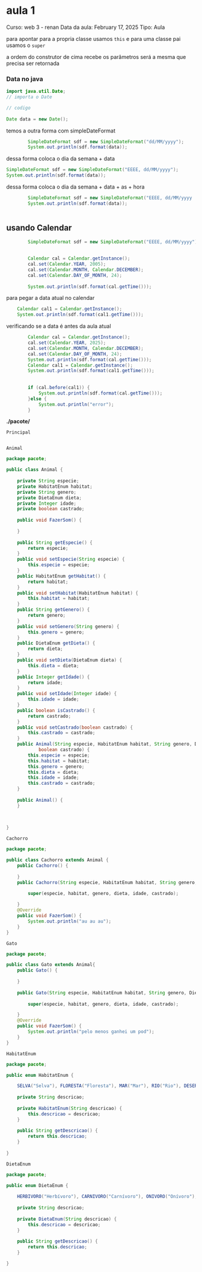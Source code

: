 # aula 1

Curso: web 3 - renan
Data da aula: February 17, 2025
Tipo: Aula

para apontar para a propria classe usamos `this` e para uma classe pai usamos o `super`

a ordem do construtor de cima recebe os parâmetros será a mesma que precisa ser retornada

### Data no java

```java
import java.util.Date;
// importa o Date

// codigo
	
Date data = new Date();
```

temos a outra forma com simpleDateFormat

```java
		SimpleDateFormat sdf = new SimpleDateFormat("dd/MM/yyyy");
		System.out.println(sdf.format(data));
```

dessa forma coloca o dia da semana + data 

```java
SimpleDateFormat sdf = new SimpleDateFormat("EEEE, dd/MM/yyyy");
System.out.println(sdf.format(data));
```

dessa forma coloca o dia da semana + data + as + hora

```java
		SimpleDateFormat sdf = new SimpleDateFormat("EEEE, dd/MM/yyyy 'às' HH:mm:ss");
		System.out.println(sdf.format(data));
 
```

## usando Calendar

```java
		SimpleDateFormat sdf = new SimpleDateFormat("EEEE, dd/MM/yyyy");
		
		
		Calendar cal = Calendar.getInstance();
		cal.set(Calendar.YEAR, 2005);
		cal.set(Calendar.MONTH, Calendar.DECEMBER);
		cal.set(Calendar.DAY_OF_MONTH, 24);
		
		System.out.println(sdf.format(cal.getTime()));
```

para pegar a data atual no calendar

```java
	Calendar cal1 = Calendar.getInstance();
	System.out.println(sdf.format(cal1.getTime()));
```

verificando se a data é antes da aula atual

```java
		Calendar cal = Calendar.getInstance();
		cal.set(Calendar.YEAR, 2025);
		cal.set(Calendar.MONTH, Calendar.DECEMBER);
		cal.set(Calendar.DAY_OF_MONTH, 24);
		System.out.println(sdf.format(cal.getTime()));
		Calendar cal1 = Calendar.getInstance();
		System.out.println(sdf.format(cal1.getTime()));
		
		
		if (cal.before(cal1)) {
			System.out.println(sdf.format(cal.getTime()));
		}else {
			System.out.println("error");
		}
```

**./pacote/**

`Principal`

```java

```

`Animal` 

```java
package pacote;

public class Animal {
	
	private String especie;
	private HabitatEnum habitat;
	private String genero;
	private DietaEnum dieta;
	private Integer idade;
	private boolean castrado;
	
	public void FazerSom() {
		
	}
	
	public String getEspecie() {
		return especie;
	}
	public void setEspecie(String especie) {
		this.especie = especie;
	}
	public HabitatEnum getHabitat() {
		return habitat;
	}
	public void setHabitat(HabitatEnum habitat) {
		this.habitat = habitat;
	}
	public String getGenero() {
		return genero;
	}
	public void setGenero(String genero) {
		this.genero = genero;
	}
	public DietaEnum getDieta() {
		return dieta;
	}
	public void setDieta(DietaEnum dieta) {
		this.dieta = dieta;
	}
	public Integer getIdade() {
		return idade;
	}
	public void setIdade(Integer idade) {
		this.idade = idade;
	}
	public boolean isCastrado() {
		return castrado;
	}
	public void setCastrado(boolean castrado) {
		this.castrado = castrado;
	}
	public Animal(String especie, HabitatEnum habitat, String genero, DietaEnum dieta, Integer idade,
			boolean castrado) {
		this.especie = especie;
		this.habitat = habitat;
		this.genero = genero;
		this.dieta = dieta;
		this.idade = idade;
		this.castrado = castrado;
	}
	
	public Animal() {
	}
	
	

}

```

`Cachorro`

```java
package pacote;

public class Cachorro extends Animal {
	public Cachorro() {
		
	}
	public Cachorro(String especie, HabitatEnum habitat, String genero, DietaEnum dieta, Integer idade, boolean castrado) {
		
		super(especie, habitat, genero, dieta, idade, castrado);

	}
	@Override
	public void FazerSom() {
		System.out.println("au au au");
	}
}

```

`Gato`

```java
package pacote;

public class Gato extends Animal{
	public Gato() {
		
	}
	
	public Gato(String especie, HabitatEnum habitat, String genero, DietaEnum dieta, Integer idade, boolean castrado) {
		
		super(especie, habitat, genero, dieta, idade, castrado);

	}
	@Override
	public void FazerSom() {
		System.out.println("pelo menos ganhei um pod");
	}
}

```

`HabitatEnum`

```java
package pacote;

public enum HabitatEnum {

	SELVA("Selva"), FLORESTA("Floresta"), MAR("Mar"), RIO("Rio"), DESERTO("Deserto"), NEVE("Neve"), CASA("Casa");
	
	private String descricao;
	
	private HabitatEnum(String descricao) {
		this.descricao = descricao;
	}
	
	public String getDescricao() {
		return this.descricao;
	}
	
}

```

`DietaEnum`

```java
package pacote;

public enum DietaEnum {
	
	HERBIVORO("Herbívoro"), CARNIVORO("Carnívoro"), ONIVORO("Onívoro"), HEMATOFAGO("Hematófago"), PISCIVORO("Piscívoro");
	
	private String descricao;
	
	private DietaEnum(String descricao) {
		this.descricao = descricao;
	}
	
	public String getDescricao() {
		return this.descricao;
	}

}

```